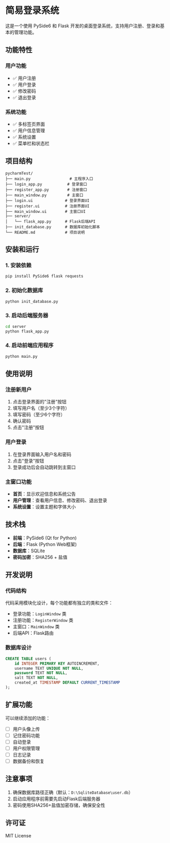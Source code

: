 # 简易登录系统

这是一个使用 PySide6 和 Flask 开发的桌面登录系统，支持用户注册、登录和基本的管理功能。

## 功能特性

### 用户功能
- ✅ 用户注册
- ✅ 用户登录
- ✅ 修改密码
- ✅ 退出登录

### 系统功能
- ✅ 多标签页界面
- ✅ 用户信息管理
- ✅ 系统设置
- ✅ 菜单栏和状态栏

## 项目结构

```
pycharmTest/
├── main.py                 # 主程序入口
├── login_app.py           # 登录窗口
├── register_app.py        # 注册窗口
├── main_window.py         # 主窗口
├── login.ui              # 登录界面UI
├── register.ui           # 注册界面UI
├── main_window.ui        # 主窗口UI
├── server/
│   └── flask_app.py      # Flask后端API
├── init_database.py      # 数据库初始化脚本
└── README.md             # 项目说明
```

## 安装和运行

### 1. 安装依赖

```bash
pip install PySide6 flask requests
```

### 2. 初始化数据库

```bash
python init_database.py
```

### 3. 启动后端服务器

```bash
cd server
python flask_app.py
```

### 4. 启动前端应用程序

```bash
python main.py
```

## 使用说明

### 注册新用户
1. 点击登录界面的"注册"按钮
2. 填写用户名（至少3个字符）
3. 填写密码（至少6个字符）
4. 确认密码
5. 点击"注册"按钮

### 用户登录
1. 在登录界面输入用户名和密码
2. 点击"登录"按钮
3. 登录成功后会自动跳转到主窗口

### 主窗口功能
- **首页**：显示欢迎信息和系统公告
- **用户管理**：查看用户信息、修改密码、退出登录
- **系统设置**：设置主题和字体大小

## 技术栈

- **前端**：PySide6 (Qt for Python)
- **后端**：Flask (Python Web框架)
- **数据库**：SQLite
- **密码加密**：SHA256 + 盐值

## 开发说明

### 代码结构
代码采用模块化设计，每个功能都有独立的类和文件：
- 登录功能：`LoginWindow` 类
- 注册功能：`RegisterWindow` 类
- 主窗口：`MainWindow` 类
- 后端API：Flask路由

### 数据库设计
```sql
CREATE TABLE users (
    id INTEGER PRIMARY KEY AUTOINCREMENT,
    username TEXT UNIQUE NOT NULL,
    password TEXT NOT NULL,
    salt TEXT NOT NULL,
    created_at TIMESTAMP DEFAULT CURRENT_TIMESTAMP
);
```

## 扩展功能

可以继续添加的功能：
- [ ] 用户头像上传
- [ ] 记住密码功能
- [ ] 自动登录
- [ ] 用户权限管理
- [ ] 日志记录
- [ ] 数据备份和恢复

## 注意事项

1. 确保数据库路径正确（默认：`D:\SqliteDatabase\user.db`）
2. 启动应用程序前需要先启动Flask后端服务器
3. 密码使用SHA256+盐值加密存储，确保安全性

## 许可证

MIT License 